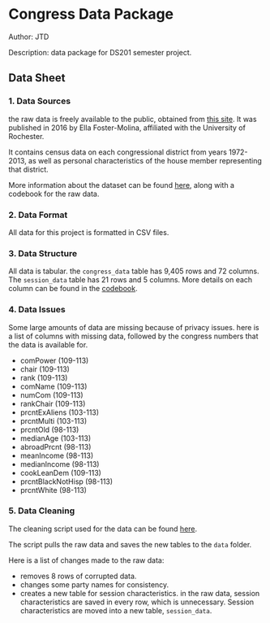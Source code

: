 # Congress Data Package
 Author: JTD
 
 Description: data package for DS201 semester project.
 
 ## Data Sheet
 
### 1. Data Sources 

the raw data is freely available to the public, obtained from 
[this site](https://dataverse.harvard.edu/dataset.xhtml?persistentId=doi:10.7910/DVN/CI2EPI).
It was published in 2016 by Ella Foster-Molina, affiliated with the University of Rochester.

It contains census data on each congressional district from years 1972-2013, as well as personal characteristics of the house member representing that district.

More information about the dataset can be found [here](raw_data/codebook.pdf), along with a codebook for the raw data.

### 2. Data Format

All data for this project is formatted in CSV files.

### 3. Data Structure

All data is tabular. the `congress_data` table has 9,405 rows and 72 columns. The `session_data` table has 21 rows and 5 columns. More details on each column 
can be found in the [codebook](raw_data/codebook.pdf).

### 4. Data Issues

Some large amounts of data are missing because of privacy issues. here is a list of columns with missing data, followed by the congress numbers that the data is available for.

- comPower (109-113)
- chair (109-113)
- rank (109-113)
- comName (109-113)
- numCom (109-113)
- rankChair (109-113)
- prcntExAliens (103-113)
- prcntMulti (103-113)
- prcntOld (98-113)
- medianAge (103-113)
- abroadPrcnt (98-113)
- meanIncome (98-113)
- medianIncome (98-113)
- cookLeanDem (109-113)
- prcntBlackNotHisp (98-113)
- prcntWhite (98-113)


### 5. Data Cleaning

The cleaning script used for the data can be found [here](R/clean_congress_data.R).

The script pulls the raw data and saves the new tables to the `data` folder.

Here is a list of changes made to the raw data:

- removes 8 rows of corrupted data.
- changes some party names for consistency.
- creates a new table for session characteristics. in the raw data, session
characteristics are saved in every row, which is unnecessary. Session characteristics 
are moved into a new table, `session_data`.